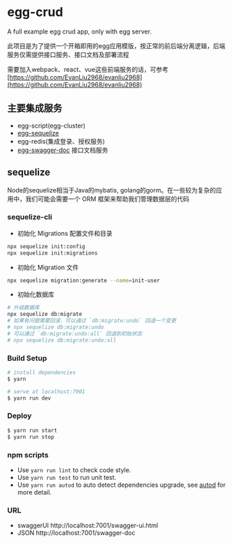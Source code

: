 # egg-crud
A full example egg crud app, only with egg server. 

此项目是为了提供一个开箱即用的egg应用模版，按正常的前后端分离逻辑，后端服务仅需提供接口服务、接口文档及部署流程

需要加入webpack、react、vue这些前端服务的话，可参考[https://github.com/EvanLiu2968/evanliu2968](https://github.com/EvanLiu2968/evanliu2968)

## 主要集成服务
- egg-script(egg-cluster)
- [egg-sequelize](https://eggjs.org/zh-cn/tutorials/sequelize.html)
- egg-redis(集成登录、授权服务)
- [egg-swagger-doc](https://www.npmjs.com/package/egg-swagger-doc) 接口文档服务

## sequelize
Node的sequelize相当于Java的mybatis, golang的gorm。在一些较为复杂的应用中，我们可能会需要一个 ORM 框架来帮助我们管理数据层的代码

### sequelize-cli
- 初始化 Migrations 配置文件和目录
```bash
npx sequelize init:config
npx sequelize init:migrations
```
- 初始化 Migration 文件
```bash
npx sequelize migration:generate --name=init-user
```
- 初始化数据库
```bash
# 升级数据库
npx sequelize db:migrate
# 如果有问题需要回滚，可以通过 `db:migrate:undo` 回退一个变更
# npx sequelize db:migrate:undo
# 可以通过 `db:migrate:undo:all` 回退到初始状态
# npx sequelize db:migrate:undo:all
```

### Build Setup

```bash
# install dependencies
$ yarn

# serve at localhost:7001
$ yarn run dev

```

### Deploy

```bash
$ yarn run start
$ yarn run stop
```

### npm scripts

- Use `yarn run lint` to check code style.
- Use `yarn run test` to run unit test.
- Use `yarn run autod` to auto detect dependencies upgrade, see [autod](https://www.npmjs.com/package/autod) for more detail.

### URL 

- swaggerUI http://localhost:7001/swagger-ui.html
- JSON http://localhost:7001/swagger-doc
